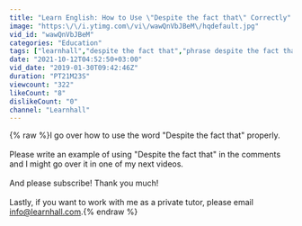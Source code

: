 ```yaml
---
title: "Learn English: How to Use \"Despite the fact that\" Correctly"
image: "https:\/\/i.ytimg.com\/vi\/wawQnVbJBeM\/hqdefault.jpg"
vid_id: "wawQnVbJBeM"
categories: "Education"
tags: ["learnhall","despite the fact that","phrase despite the fact that"]
date: "2021-10-12T04:52:50+03:00"
vid_date: "2019-01-30T09:42:46Z"
duration: "PT21M23S"
viewcount: "322"
likeCount: "8"
dislikeCount: "0"
channel: "Learnhall"
---
```

{% raw %}I go over how to use the word &quot;Despite the fact that&quot; properly.  <br /><br />Please write an example of using &quot;Despite the fact that&quot; in the comments and I might go over it in one of my next videos.<br /><br />And please subscribe!  Thank you much!<br /><br />Lastly, if you want to work with me as a private tutor, please email info@learnhall.com.{% endraw %}
